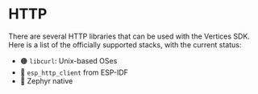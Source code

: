 # HTTP

There are several HTTP libraries that can be used with the Vertices SDK. Here is a list of the officially supported stacks, with the current status:

* 🟠 `libcurl`: Unix-based OSes
* 🔴 `esp_http_client` from ESP-IDF
* 🔴 Zephyr native
